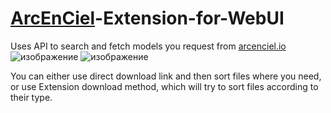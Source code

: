 # [ArcEnCiel](https://arcenciel.io/)-Extension-for-WebUI  
Uses API to search and fetch models you request from [arcenciel.io](https://arcenciel.io/)
![изображение](https://github.com/user-attachments/assets/71e4a743-12b8-4005-a8f2-f2bd637b9c0d)
![изображение](https://github.com/user-attachments/assets/49f72e4d-f0b2-4c22-a2e9-67d441d27728)

You can either use direct download link and then sort files where you need, or use Extension download method, which will try to sort files according to their type.
